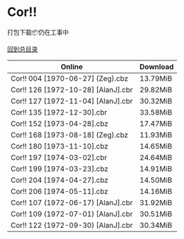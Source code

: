 # Cor!!

打包下载📦仍在工事中

[回到总目录](/Catalogs.md)







Online | Download
--- | ---
Cor!! 004 [1970-06-27] (Zeg).cbz | 13.79MiB
Cor!! 126 [1972-10-28] [AlanJ].cbr | 29.82MiB
Cor!! 127 [1972-11-04] [AlanJ].cbr | 30.32MiB
Cor!! 135 [1972-12-30].cbr | 33.58MiB
Cor!! 152 [1973-04-28].cbz | 17.47MiB
Cor!! 168 [1973-08-18] (Zeg).cbz | 11.93MiB
Cor!! 180 [1973-11-10].cbz | 14.65MiB
Cor!! 197 [1974-03-02].cbr | 24.64MiB
Cor!! 199 [1974-03-23].cbz | 14.91MiB
Cor!! 204 [1974-04-27].cbz | 14.50MiB
Cor!! 206 [1974-05-11].cbz | 14.16MiB
Cor!! 107 (1972-06-17) [AlanJ].cbr | 31.92MiB
Cor!! 109 (1972-07-01) [AlanJ].cbr | 30.51MiB
Cor!! 122 (1972-09-30) [AlanJ].cbr | 30.34MiB